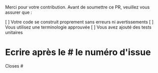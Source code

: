 Merci pour votre contribution.
Avant de soumettre ce PR, veuillez vous assurer que :

[ ] Votre code se construit proprement sans erreurs ni avertissements
[ ] Vous utilisez une terminologie approuvée
[ ] Vous avez ajouté des tests unitaires

# Ecrire après le # le numéro d'issue 
Closes #